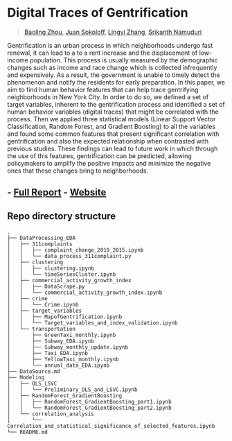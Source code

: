 # Digital Traces of Gentrification


 
> [Baoling Zhou](https://github.com/baolingz), [Juan Sokoloff](https://github.com/juansokoloff), [Lingyi Zhang](https://github.com/lingyielia), [Srikanth Namuduri](https://github.com/srikanth261)


Gentrification is an urban process in which neighborhoods undergo fast renewal, it can lead to a to a rent increase and the displacement of low-income population. This process is usually measured by the demographic changes such as income and race change which is collected infrequently and expensively. As a result, the government is unable to timely detect the phenomenon and notify the residents for early preparation. In this paper, we aim to find human behavior features that can help trace gentrifying neighborhoods in New York City. In order to do so, we defined a set of target variables, inherent to the gentrification process and identified a set of human behavior variables (digital traces) that might be correlated with the process. Then we applied three statistical models (Linear Support Vector Classification, Random Forest, and Gradient Boosting) to all the variables and found some common features that present significant correlation with gentrification and also the expected relationship when contrasted with previous studies. These findings can lead to future work in which through the use of this features, gentrification can be predicted, allowing policymakers to amplify the positive impacts and minimize the negative ones that these changes bring to neighborhoods.

## - [Full Report](https://www.authorea.com/users/152594/articles/298517-digital-traces-of-gentrification) - [Website]()

## Repo directory structure
```shell
.
├── DataProcessing_EDA
│   ├── 311complaints
│   │   ├── complaint_change_2010_2015.ipynb
│   │   └── data_process_311complaint.py
│   ├── clustering
│   │   ├── clustering.ipynb
│   │   └── timeSeriesCluster.ipynb
│   ├── commercial_activity_growth_index
│   │   ├── DataScrape.py
│   │   └── commercial_activity_growth_index.ipynb
│   ├── crime
│   │   └── Crime.ipynb
│   ├── target_variables
│   │   ├── MapofGentrification.ipynb
│   │   └── Target_variables_and_index_validation.ipynb
│   └── transportation
│       ├── GreenTaxi_monthly.ipynb
│       ├── Subway_EDA.ipynb
│       ├── Subway_monthly_update.ipynb
│       ├── Taxi_EDA.ipynb
│       ├── YellowTaxi_monthly.ipynb
│       └── annual_data_EDA.ipynb
├── DataSource.md
├── Modeling
│   ├── OLS_LSVC
│   │   └── Preliminary_OLS_and_LSVC.ipynb
│   ├── RandomForest_GradientBoosting
│   │   ├── RandomForest_GradientBoosting_part1.ipynb
│   │   └── RandomForest_GradientBoosting_part2.ipynb
│   └── correlation_analysis
│       └── Correlation_and_statistical_significance_of_selected_features.ipynb
└── README.md
```
